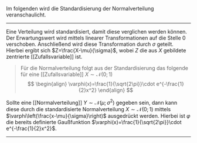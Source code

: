 Im folgenden wird die Standardisierung der Normalverteilung veranschaulicht.

---
Eine Verteilung wird standardisiert, damit diese verglichen werden können. Der Erwartungswert wird mittels linearer Transformationen auf die Stelle $0$ verschoben. Anschließend wird diese Transformation durch $\sigma$ geteilt. Hierbei ergibt sich $Z=\frac{X-\mu}{\sigma}$, wobei $Z$ die aus $X$ gebildete zentrierte [[Zufallsvariable]] ist.
> Für die Normalverteilung folgt aus der Standardisierung das folgende für eine [[Zufallsvariable]] $X\sim\mathcal{N}(0;1)$
$$
\begin{align}
	\varphi(x)=\frac{1}{\sqrt{2\pi}}\cdot e^{-\frac{1}{2}x^2}
\end{align}
$$

Sollte eine [[Normalverteilung]] $Y\sim\mathcal{N}(\mu;\sigma^2)$ gegeben sein, dann kann diese durch die standardisierte Normalverteilung $X\sim\mathcal{N}(0;1)$ mittels $\varphi\left(\frac{x-\mu}{\sigma}\right)$ ausgedrückt werden. Hierbei ist $\varphi$ die bereits definierte Gaußfunktion $\varphi(x)=\frac{1}{\sqrt{2\pi}}\cdot e^{-\frac{1}{2}x^2}$.

---
